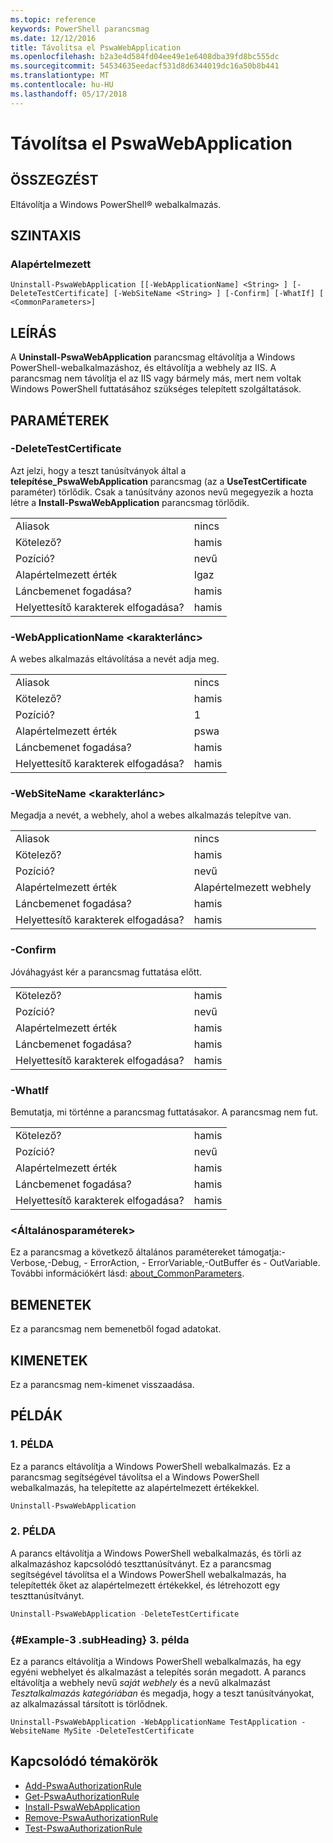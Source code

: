 ```yaml
---
ms.topic: reference
keywords: PowerShell parancsmag
ms.date: 12/12/2016
title: Távolítsa el PswaWebApplication
ms.openlocfilehash: b2a3e4d584fd04ee49e1e6408dba39fd8bc555dc
ms.sourcegitcommit: 54534635eedacf531d8d6344019dc16a50b8b441
ms.translationtype: MT
ms.contentlocale: hu-HU
ms.lasthandoff: 05/17/2018
---
```

# <a name="uninstall-pswawebapplication"></a>Távolítsa el PswaWebApplication

## <a name="synopsis"></a>ÖSSZEGZÉST

Eltávolítja a Windows PowerShell® webalkalmazás.

## <a name="syntax"></a>SZINTAXIS

### <a name="default"></a>Alapértelmezett
```
Uninstall-PswaWebApplication [[-WebApplicationName] <String> ] [-DeleteTestCertificate] [-WebSiteName <String> ] [-Confirm] [-WhatIf] [ <CommonParameters>]
```

## <a name="description"></a>LEÍRÁS

A **Uninstall-PswaWebApplication** parancsmag eltávolítja a Windows PowerShell-webalkalmazáshoz, és eltávolítja a webhely az IIS. A parancsmag nem távolítja el az IIS vagy bármely más, mert nem voltak Windows PowerShell futtatásához szükséges telepített szolgáltatások.

## <a name="parameters"></a>PARAMÉTEREK

### <a name="-deletetestcertificate"></a>-DeleteTestCertificate

Azt jelzi, hogy a teszt tanúsítványok által a **telepítése\_PswaWebApplication** parancsmag (az a **UseTestCertificate** paraméter) törlődik.
Csak a tanúsítvány azonos nevű megegyezik a hozta létre a **Install-PswaWebApplication** parancsmag törlődik.

|||
|-|-|
| Aliasok                              | nincs                                 |
| Kötelező?                            | hamis                                |
| Pozíció?                            | nevű                                |
| Alapértelmezett érték                        | Igaz                                 |
| Láncbemenet fogadása?               | hamis                                |
| Helyettesítő karakterek elfogadása?          | hamis                                |

### <a name="-webapplicationname-ltstringgt"></a>-WebApplicationName &lt;karakterlánc&gt;

A webes alkalmazás eltávolítása a nevét adja meg.

|||
|-|-|
| Aliasok                              | nincs                                 |
| Kötelező?                            | hamis                                |
| Pozíció?                            | 1                                    |
| Alapértelmezett érték                        | pswa                                 |
| Láncbemenet fogadása?               | hamis                                |
| Helyettesítő karakterek elfogadása?          | hamis                                |

### <a name="-websitename-ltstringgt"></a>-WebSiteName &lt;karakterlánc&gt;

Megadja a nevét, a webhely, ahol a webes alkalmazás telepítve van.

|||
|-|-|
| Aliasok                              | nincs                                 |
| Kötelező?                            | hamis                                |
| Pozíció?                            | nevű                                |
| Alapértelmezett érték                        | Alapértelmezett webhely                     |
| Láncbemenet fogadása?               | hamis                                |
| Helyettesítő karakterek elfogadása?          | hamis                                |

### <a name="-confirm"></a>-Confirm

Jóváhagyást kér a parancsmag futtatása előtt.

|||
|-|-|
| Kötelező?                            | hamis                                |
| Pozíció?                            | nevű                                |
| Alapértelmezett érték                        | hamis                                |
| Láncbemenet fogadása?               | hamis                                |
| Helyettesítő karakterek elfogadása?          | hamis                                |

### <a name="-whatif"></a>-WhatIf

Bemutatja, mi történne a parancsmag futtatásakor.
A parancsmag nem fut.

|||
|-|-|
| Kötelező?                            | hamis                                |
| Pozíció?                            | nevű                                |
| Alapértelmezett érték                        | hamis                                |
| Láncbemenet fogadása?               | hamis                                |
| Helyettesítő karakterek elfogadása?          | hamis                                |

### <a name="ltcommonparametersgt"></a>&lt;Általánosparaméterek&gt;

Ez a parancsmag a következő általános paramétereket támogatja:-Verbose,-Debug, - ErrorAction, - ErrorVariable,-OutBuffer és - OutVariable.
További információkért lásd: [about_CommonParameters](http://go.microsoft.com/fwlink/p/?LinkID=113216).

## <a name="inputs"></a>BEMENETEK

Ez a parancsmag nem bemenetből fogad adatokat.

## <a name="outputs"></a>KIMENETEK

Ez a parancsmag nem-kimenet visszaadása.

## <a name="examples"></a>PÉLDÁK

### <a name="example-1"></a>1. PÉLDA

Ez a parancs eltávolítja a Windows PowerShell webalkalmazás.
Ez a parancsmag segítségével távolítsa el a Windows PowerShell webalkalmazás, ha telepítette az alapértelmezett értékekkel.

```PowerShell
Uninstall-PswaWebApplication
```

### <a name="example-2"></a>2. PÉLDA

A parancs eltávolítja a Windows PowerShell webalkalmazás, és törli az alkalmazáshoz kapcsolódó teszttanúsítványt.
Ez a parancsmag segítségével távolítsa el a Windows PowerShell webalkalmazás, ha telepítették őket az alapértelmezett értékekkel, és létrehozott egy teszttanúsítványt.

```PowerShell
Uninstall-PswaWebApplication -DeleteTestCertificate
```

### <a name="example-3-example-3-subheading"></a>{#Example-3 .subHeading} 3. példa

Ez a parancs eltávolítja a Windows PowerShell webalkalmazás, ha egy egyéni webhelyet és alkalmazást a telepítés során megadott.
A parancs eltávolítja a webhely nevű *saját webhely* és a nevű alkalmazást *Tesztalkalmazás kategóriában* és megadja, hogy a teszt tanúsítványokat, az alkalmazással társított is törlődnek.

```
Uninstall-PswaWebApplication -WebApplicationName TestApplication -WebsiteName MySite -DeleteTestCertificate
```

## <a name="related-topics"></a>Kapcsolódó témakörök

- [Add-PswaAuthorizationRule](add-pswaauthorizationrule.md)
- [Get-PswaAuthorizationRule](get-pswaauthorizationrule.md)
- [Install-PswaWebApplication](install-pswawebapplication.md)
- [Remove-PswaAuthorizationRule](remove-pswaauthorizationrule.md)
- [Test-PswaAuthorizationRule](test-pswaauthorizationrule.md)